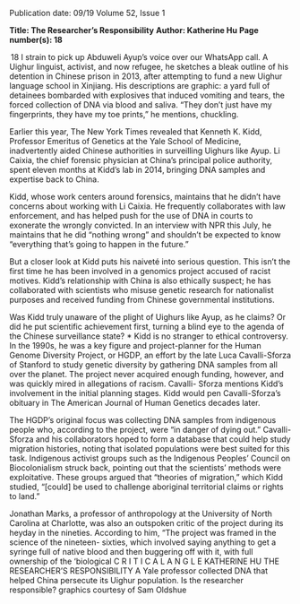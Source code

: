 Publication date: 09/19
Volume 52, Issue 1

**Title: The Researcher’s Responsibility**
**Author: Katherine Hu**
**Page number(s): 18**

 18
I 
strain to pick up Abduweli Ayup’s voice 
over our WhatsApp call. A Uighur linguist, 
activist, and now refugee, he sketches a bleak 
outline of his detention in Chinese prison in 2013, 
after attempting to fund a new Uighur language 
school in Xinjiang. His descriptions are graphic: a 
yard full of detainees bombarded with explosives 
that induced vomiting and tears, the forced 
collection of DNA via blood and saliva.
“They don’t just have my fingerprints, they have 
my toe prints,” he mentions, chuckling.


Earlier this year, The New York Times revealed 
that Kenneth K. Kidd, Professor Emeritus 
of Genetics at the Yale School of Medicine, 
inadvertently 
aided 
Chinese 
authorities 
in 
surveilling Uighurs like Ayup. Li Caixia, the chief 
forensic physician at China’s principal police 
authority, spent eleven months at Kidd’s lab in 
2014, bringing DNA samples and expertise back 
to China. 


Kidd, whose work centers around forensics, 
maintains that he didn’t have concerns about 
working with Li Caixia. He frequently collaborates 
with law enforcement, and has helped push for 
the use of DNA in courts to exonerate the wrongly 
convicted. In an interview with NPR this July, 
he maintains that he did “nothing wrong” and 
shouldn’t be expected to know “everything that’s 
going to happen in the future.” 


But a closer look at Kidd puts his naiveté into 
serious question. This isn’t the first time he has 
been involved in a genomics project accused of 
racist motives. Kidd’s relationship with China 
is also ethically suspect; he has collaborated 
with scientists who misuse genetic research for 
nationalist purposes and received funding from 
Chinese governmental institutions.


Was Kidd truly unaware of the plight of Uighurs 
like Ayup, as he claims? Or did he put scientific 
achievement first, turning a blind eye to the 
agenda of the Chinese surveillance state? 
*
Kidd is no stranger to ethical controversy. In 
the 1990s, he was a key figure and project-planner 
for the Human Genome Diversity Project, or 
HGDP, an effort by the late Luca Cavalli-Sforza 
of Stanford to study genetic diversity by gathering 
DNA samples from all over the planet. The project 
never acquired enough funding, however, and was 
quickly mired in allegations of racism. Cavalli-
Sforza mentions Kidd’s involvement in the initial 
planning stages. Kidd would pen Cavalli-Sforza’s 
obituary in The American Journal of Human 
Genetics decades later.


The HGDP’s original focus was collecting DNA 
samples from indigenous people who, according 
to the project, were “in danger of dying out.” 
Cavalli-Sforza and his collaborators hoped to 
form a database that could help study migration 
histories, noting that isolated populations were 
best suited for this task. Indigenous activist 
groups such as the Indigenous Peoples’ Council 
on Biocolonialism struck back, pointing out that 
the scientists’ methods were exploitative. These 
groups argued that “theories of migration,” which 
Kidd studied, “[could] be used to challenge 
aboriginal territorial claims or rights to land.”


Jonathan Marks, a professor of anthropology at 
the University of North Carolina at Charlotte, was 
also an outspoken critic of the project during its 
heyday in the nineties. According to him, “The 
project was framed in the science of the nineteen-
sixties, which involved saying anything to get a 
syringe full of native blood and then buggering 
off with it, with full ownership of the ‘biological 
C R I T I C A L  A N G L E
KATHERINE HU
THE RESEARCHER’S 
RESPONSIBILITY
A Yale professor collected DNA that helped 
China persecute its Uighur population. Is 
the researcher responsible?
graphics courtesy of Sam 
Oldshue